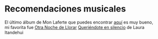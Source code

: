 # Recomendaciones musicales

El último álbum de Mon Laferte que puedes encontrar [aquí](https://www.youtube.com/watch?v=pqZ_myq8z-Q&list=OLAK5uy_lKKdYIJAf6W7y60-Lj5QMFYis4tzhwfZE&pp=0gcJCbAEOCosWNin) es muy bueno, mi favorita fue [Otra Noche de Llorar](https://www.youtube.com/watch?v=Z8DcUVribEg&list=OLAK5uy_lKKdYIJAf6W7y60-Lj5QMFYis4tzhwfZE&index=3)
[Queriéndote en silencio](https://www.youtube.com/watch?v=qecmjvuho_o&list=RDqecmjvuho_o&start_radio=1&pp=ygUYcXVlcmnDqW5kb3RlIGVuIHNpbGVuY2lvoAcB) de Laura Itandehui
